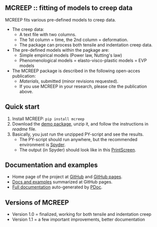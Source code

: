 MCREEP :: fitting of models to creep data
-----------------------------------------

MCREEP fits various pre-defined models to creep data.

* The creep data:
    - A text file with two columns.
    - The 1st column = time, the 2nd column = deformation.
	- The package can process both tensile and indentation creep data.
* The pre-defined models within the pagkage are:
    - Simple empirical models (Power law, Nutting's law)
    - Phenomenological models = elasto-visco-plastic models = EVP models
* The MCREEP package is described in the following open-acces publication:
	- *Materials*, submitted (minor revisions requested).
	- If you use MCREEP in your research, please cite the publication above.

Quick start
-----------
1. Install MCREEP: `pip install mcreep`
2. Download the [demo package](https://mirekslouf.github.io/mcreep/docs),
   unzip it, and follow the instructions in *readme* file.
3. Basically, you just run the unzipped PY-script and see the results.
	- The PY-script should run anywhere, but the recommended environment is
      [Spyder](https://www.spyder-ide.org).
	- The output (in Spyder) should look like in this 
      [PrintScreen](https://mirekslouf.github.io/mcreep/docs/images/mcreep_printscreen.png).

Documentation and examples
--------------------------
* Home page of the project
  at [GitHub](https://github.com/mirekslouf/mcreep/) 
  and [GitHub pages](https://mirekslouf.github.io/mcreep/).
* [Docs and examples](https://mirekslouf.github.io/mcreep/docs/)
  summarized at GitHub pages.
* [Full documentation](https://mirekslouf.github.io/mcreep/docs/pdoc.html/index.html)
  auto-generated by [PDoc](https://pdoc.dev).

Versions of MCREEP
------------------
* Version 1.0 = finalized, working for both tensile and indentation creep
* Version 1.1 = a few important improvements, better documentation
